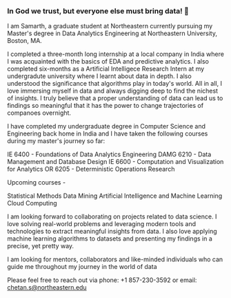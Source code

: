 ### In God we trust, but everyone else must bring data! 👋

I am Samarth, a graduate student at Northeastern currently pursuing my Master's degree in Data Analytics Engineering at Northeastern University, Boston, MA.

I completed a three-month long internship at a local company in India where I was acquainted with the basics of EDA and predictive analytics. I also completed six-months as a Artificial Intelligece Research Intern at my undergradute university where I learnt about data in depth. I also understood the significance that algorithms play in today's world. All in all, I love immersing myself in data and always digging deep to find the nichest of insights. I truly believe that a proper understanding of data can lead us to findings so meaningful that it has the power to change trajectories of companoes overnight. 

I have completed my undergraduate degree in Computer Science and Engineering back home in India and I have taken the following courses during my master's journey so far:

IE 6400 - Foundations of Data Analytics Engineering
DAMG 6210 - Data Management and Database Design
IE 6600 - Computation and Visualization for Analytics
OR 6205 - Deterministic Operations Research

Upcoming courses - 

Statistical Methods
Data Mining
Artificial Intelligence and Machine Learning 
Cloud Computing

I am looking forward to collaborating on projects related to data science. I love solving real-world problems and leveraging modern tools and technologies to extract meaningful insights from data. I also love applying machine learning algorithms to datasets and presenting my findings in a precise, yet pretty way. 

I am looking for mentors, collaborators and like-minded individuals who can guide me throughout my journey in the world of data

Please feel free to reach out via phone: +1 857-230-3592 or email: chetan.s@northeastern.edu
